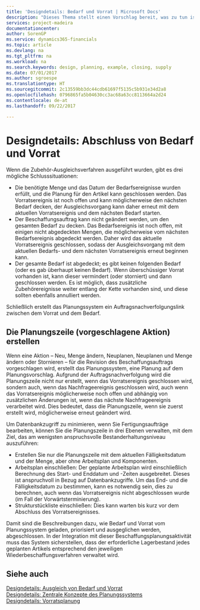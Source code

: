 ```yaml
---
title: 'Designdetails: Bedarf und Vorrat | Microsoft Docs'
description: "Dieses Thema stellt einen Vorschlag bereit, was zu tun ist, nachdem Sie das Zubehör-Ausgleichsverfahren ausgeführt haben."
services: project-madeira
documentationcenter: 
author: SorenGP
ms.service: dynamics365-financials
ms.topic: article
ms.devlang: na
ms.tgt_pltfrm: na
ms.workload: na
ms.search.keywords: design, planning, example, closing, supply
ms.date: 07/01/2017
ms.author: sgroespe
ms.translationtype: HT
ms.sourcegitcommit: 2c13559bb3dc44cdb61697f5135c5b931e34d2a8
ms.openlocfilehash: 0796865fa5b04630cc3ac68a63cc8113664a2d24
ms.contentlocale: de-at
ms.lasthandoff: 09/22/2017

---
```

# <a name="design-details-closing-demand-and-supply"></a>Designdetails: Abschluss von Bedarf und Vorrat
Wenn die Zubehör-Ausgleichsverfahren ausgeführt wurden, gibt es drei mögliche Schlusssituationen:  
  
* Die benötigte Menge und das Datum der Bedarfsereignisse wurden erfüllt, und die Planung für den Artikel kann geschlossen werden. Das Vorratsereignis ist noch offen und kann möglicherweise den nächsten Bedarf decken, der Ausgleichsvorgang kann daher erneut mit dem aktuellen Vorratsereignis und dem nächsten Bedarf starten.  
* Der Beschaffungsauftrag kann nicht geändert werden, um den gesamten Bedarf zu decken. Das Bedarfsereignis ist noch offen, mit einigen nicht abgedeckten Mengen, die möglicherweise vom nächsten Bedarfsereignis abgedeckt werden. Daher wird das aktuelle Vorratsereignis geschlossen, sodass der Ausgleichsvorgang mit dem aktuellen Bedarfs- und dem nächsten Vorratsereignis erneut beginnen kann.  
* Der gesamte Bedarf ist abgedeckt; es gibt keinen folgenden Bedarf (oder es gab überhaupt keinen Bedarf). Wenn überschüssiger Vorrat vorhanden ist, kann dieser vermindert (oder storniert) und dann geschlossen werden. Es ist möglich, dass zusätzliche Zubehörereignisse weiter entlang der Kette vorhanden sind, und diese sollten ebenfalls annulliert werden.  
  
Schließlich erstellt das Planungssystem ein Auftragsnachverfolgungslink zwischen dem Vorrat und dem Bedarf.  
  
## <a name="creating-the-planning-line-suggested-action"></a>Die Planungszeile (vorgeschlagene Aktion) erstellen  
Wenn eine Aktion – Neu, Menge ändern, Neuplanen, Neuplanen und Menge ändern oder Stornieren – für die Revision des Beschaffungsauftrags vorgeschlagen wird, erstellt das Planungssystem, eine Planung auf dem Planungsvorschlag. Aufgrund der Auftragsnachverfolgung wird die Planungszeile nicht nur erstellt, wenn das Vorratsereignis geschlossen wird, sondern auch, wenn das Nachfrageereignis geschlossen wird, auch wenn das Vorratsereignis möglicherweise noch offen und abhängig von zusätzlichen Änderungen ist, wenn das nächste Nachfrageereignis verarbeitet wird. Dies bedeutet, dass die Planungszeile, wenn sie zuerst erstellt wird, möglicherweise erneut geändert wird.  
  
Um Datenbankzugriff zu minimieren, wenn Sie Fertigungsaufträge bearbeiten, können Sie die Planungszeile in drei Ebenen verwalten, mit dem Ziel, das am wenigsten anspruchsvolle Bestanderhaltungsniveau auszuführen:  
  
* Erstellen Sie nur die Planungszeile mit dem aktuellen Fälligkeitsdatum und der Menge, aber ohne Arbeitsplan und Komponenten.  
* Arbeitsplan einschließen: Der geplante Arbeitsplan wird einschließlich Berechnung des Start- und Enddatum und -Zeiten ausgebreitet. Dieses ist anspruchvoll in Bezug auf Datenbankzugriffe. Um das End- und die Fälligkeitsdatum zu bestimmen, kann es notwendig sein, dies zu berechnen, auch wenn das Vorratsereignis nicht abgeschlossen wurde (im Fall der Vorwärtsterminierung).  
* Strukturstückliste einschließen: Dies kann warten bis kurz vor dem Abschluss des Vorratsereignisses.  
  
Damit sind die Beschreibungen dazu, wie Bedarf und Vorrat vom Planungssystem geladen, priorisiert und ausgeglichen werden, abgeschlossen. In der Integration mit dieser Beschaffungsplanungsaktivität muss das System sicherstellen, dass der erforderliche Lagerbestand jedes geplanten Artikels entsprechend den jeweiligen Wiederbeschaffungsverfahren verwaltet wird.  
  
## <a name="see-also"></a>Siehe auch  
[Designdetails: Ausgleich von Bedarf und Vorrat](design-details-balancing-demand-and-supply.md)   
[Designdetails: Zentrale Konzepte des Planungssystems](design-details-central-concepts-of-the-planning-system.md)   
[Designdetails: Vorratsplanung](design-details-supply-planning.md)
